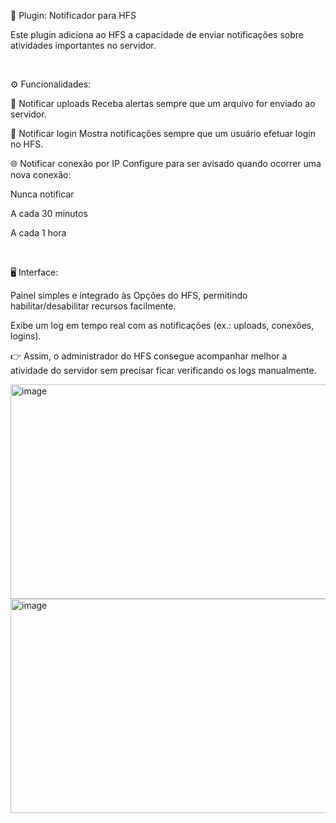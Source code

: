 📌 Plugin: Notificador para HFS

Este plugin adiciona ao HFS a capacidade de enviar notificações sobre atividades importantes no servidor.

 

⚙️ Funcionalidades:

🔔 Notificar uploads
Receba alertas sempre que um arquivo for enviado ao servidor.

👤 Notificar login
Mostra notificações sempre que um usuário efetuar login no HFS.

🌐 Notificar conexão por IP
Configure para ser avisado quando ocorrer uma nova conexão:

Nunca notificar

A cada 30 minutos

A cada 1 hora

 

🖥️ Interface:

Painel simples e integrado às Opções do HFS, permitindo habilitar/desabilitar recursos facilmente.

Exibe um log em tempo real com as notificações (ex.: uploads, conexões, logins).

👉 Assim, o administrador do HFS consegue acompanhar melhor a atividade do servidor sem precisar ficar verificando os logs manualmente.

<img width="984" height="343" alt="image" src="https://github.com/user-attachments/assets/9106806d-db40-4c95-b636-f86b4c73c13b" />

<img width="983" height="343" alt="image" src="https://github.com/user-attachments/assets/a84ccd7d-1179-4f5f-8217-8edf327d123e" />
